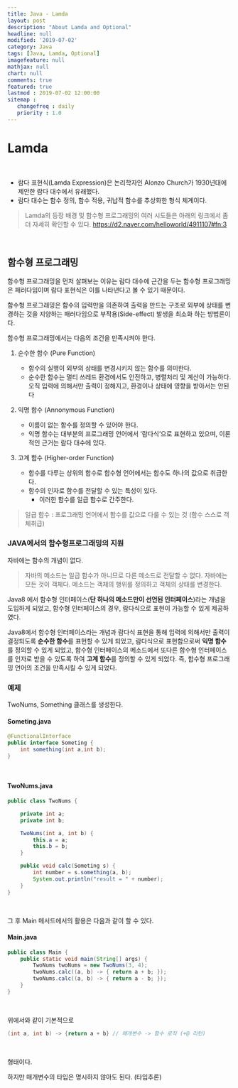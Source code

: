 ```yaml
---
title: Java - Lamda
layout: post
description: "About Lamda and Optional"
headline: null
modified: '2019-07-02'
category: Java
tags: [Java, Lamda, Optional]
imagefeature: null
mathjax: null
chart: null
comments: true
featured: true
lastmod : 2019-07-02 12:00:00
sitemap :  
   changefreq : daily
   priority : 1.0
---
```


# Lamda

<br />

- 람다 표현식(Lamda Expression)은 논리학자인 Alonzo Church가 1930년대에 제안한 람다 대수에서 유래했다.
- 람다 대수는 함수 정의, 함수 적용, 귀납적 함수를 추상화한 형식 체계이다.

> Lamda의 등장 배경 및 함수형 프로그래밍의 여러 시도들은 아래의 링크에서 좀더 자세히 확인할 수 있다.
> https://d2.naver.com/helloworld/4911107#fn:3

<br />

## 함수형 프로그래밍  
  
함수형 프로그래밍을 먼저 살펴보는 이유는 람다 대수에 근간을 두는 함수형 프로그래밍은 패러다임이며 람다 표현식은 이를 나타낸다고 볼 수 있기 때문이다.
  
함수형 프로그래밍은 함수의 입력만을 의존하여 출력을 만드는 구조로 외부에 상태를 변경하는 것을 지양하는 패러다임으로 부작용(Side-effect) 발생을 최소화 하는 방법론이다.  
  
함수형 프로그래밍에서는 다음의 조건을 만족시켜야 한다.

1. 순수한 함수 (Pure Function)
    - 함수의 실행이 외부의 상태를 변경시키지 않는 함수를 의미한다.
    -  순수한 함수는 멀티 쓰레드 환경에서도 안전하고, 병렬처리 및 계산이 가능하다. 오직 입력에 의해서만 출력이 정해지고, 환경이나 상태에 영향을 받아서는 안된다

2. 익명 함수 (Annonymous Function)
    - 이름이 없는 함수를 정의할 수 있어야 한다.
    - 익명 함수는 대부분의 프로그래밍 언어에서 ‘람다식’으로 표현하고 있으며, 이론적인 근거는 람다 대수에 있다.

3. 고계 함수 (Higher-order Function)
    - 함수를 다루는 상위의 함수로 함수형 언어에서는 함수도 하나의 값으로 취급한다.
    - 함수의 인자로 함수를 전달할 수 있는 특성이 있다. 
        - 이러한 함수를 일급 함수로 간주한다.

> 일급 함수 : 프로그래밍 언어에서 함수를 값으로 다룰 수 있는 것 (함수 스스로 객체취급)

### JAVA에서의 함수형프로그래밍의 지원

자바에는 함수의 개념이 없다.
> 자바의 메소드는 일급 함수가 아니므로 다른 메소드로 전달할 수 없다. 자바에는 모든 것이 객체다. 메소드는 객체의 행위를 정의하고 객체의 상태를 변경한다.
  
Java8 에서 함수형 인터페이스(**단 하나의 메소드만이 선언된 인터페이스**)라는 개념을 도입하게 되었고, 함수형 인터페이스의 경우, 람다식으로 표현이 가능할 수 있게 제공하였다.  
  
Java8에서 함수형 인터페이스라는 개념과 람다식 표현을 통해 입력에 의해서만 출력이 결정되도록 **순수한 함수**를 표현할 수 있게 되었고, 람다식으로 표현함으로써 **익명 함수**를 정의할 수 있게 되었고, 함수형 인터페이스의 메소드에서 또다른 함수형 인터페이스를 인자로 받을 수 있도록 하여 **고계 함수**를 정의할 수 있게 되었다. 즉, 함수형 프로그래밍 언어의 조건을 만족시킬 수 있게 되었다.
  
### 예제
  
TwoNums, Something 클래스를 생성한다.

#### Someting.java
```java
@FunctionalInterface
public interface Someting {
    int something(int a,int b);
}
``` 

<br />

#### TwoNums.java
```java
public class TwoNums {

    private int a;
    private int b;

    TwoNums(int a, int b) {
        this.a = a;
        this.b = b;
    }

    public void calc(Someting s) {
        int number = s.something(a, b);
        System.out.println("result = " + number);
    }
}
``` 

<br />

그 후 Main 메서드에서의 활용은 다음과 같이 할 수 있다.

#### Main.java
```java
public class Main {
    public static void main(String[] args) {
        TwoNums twoNums = new TwoNums(3, 4);
        twoNums.calc((a, b) -> { return a + b; }); 
        twoNums.calc((a, b) -> { return a - b; });
    }
}
``` 

<br />

위에서와 같이 기본적으로

```java
(int a, int b) -> {return a + b} // 매개변수 -> 함수 로직 (+@ 리턴)
```

<br />

형태이다.  
  
하지만 매개변수의 타입은 명시하지 않아도 된다. (타입추론)
